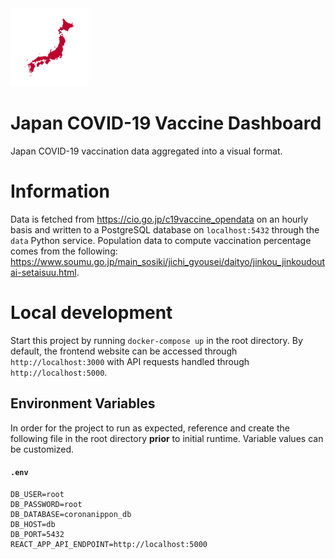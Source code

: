 <a href="https://coronanippon.com">
<img height=125 src="https://raw.githubusercontent.com/katsukixyz/coronanippon/main/client/src/japanapp.svg"/>
</a>

# Japan COVID-19 Vaccine Dashboard

Japan COVID-19 vaccination data aggregated into a visual format.

# Information

Data is fetched from https://cio.go.jp/c19vaccine_opendata on an hourly basis and written to a PostgreSQL database on `localhost:5432` through the `data` Python service. Population data to compute vaccination percentage comes from the following: https://www.soumu.go.jp/main_sosiki/jichi_gyousei/daityo/jinkou_jinkoudoutai-setaisuu.html.

# Local development

Start this project by running `docker-compose up` in the root directory. By default, the frontend website can be accessed through `http://localhost:3000` with API requests handled through `http://localhost:5000`.

## Environment Variables

In order for the project to run as expected, reference and create the following file in the root directory **prior** to initial runtime. Variable values can be customized.

#### `.env`

```
DB_USER=root
DB_PASSWORD=root
DB_DATABASE=coronanippon_db
DB_HOST=db
DB_PORT=5432
REACT_APP_API_ENDPOINT=http://localhost:5000
```
